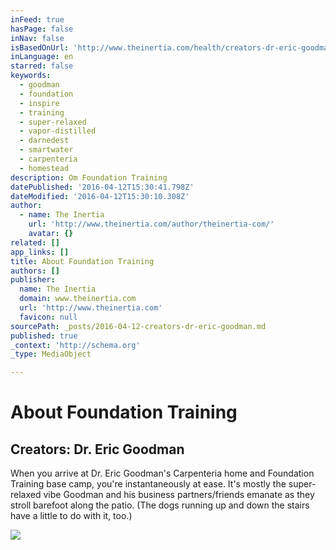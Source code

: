 ```yaml
---
inFeed: true
hasPage: false
inNav: false
isBasedOnUrl: 'http://www.theinertia.com/health/creators-dr-eric-goodman/'
inLanguage: en
starred: false
keywords:
  - goodman
  - foundation
  - inspire
  - training
  - super-relaxed
  - vapor-distilled
  - darnedest
  - smartwater
  - carpenteria
  - homestead
description: Om Foundation Training
datePublished: '2016-04-12T15:30:41.798Z'
dateModified: '2016-04-12T15:30:10.308Z'
author:
  - name: The Inertia
    url: 'http://www.theinertia.com/author/theinertia-com/'
    avatar: {}
related: []
app_links: []
title: About Foundation Training
authors: []
publisher:
  name: The Inertia
  domain: www.theinertia.com
  url: 'http://www.theinertia.com'
  favicon: null
sourcePath: _posts/2016-04-12-creators-dr-eric-goodman.md
published: true
_context: 'http://schema.org'
_type: MediaObject

---
```

# About Foundation Training

<article style=""><h1>Creators: Dr. Eric Goodman</h1><p>When you arrive at Dr. Eric Goodman's Carpenteria home and Foundation Training base camp, you're instantaneously at ease. It's mostly the super-relaxed vibe Goodman and his business partners/friends emanate as they stroll barefoot along the patio. (The dogs running up and down the stairs have a little to do with it, too.)</p><img src="http://cdn1.theinertia.com/wp-content/uploads/2014/08/Featured.jpg" /></article>
